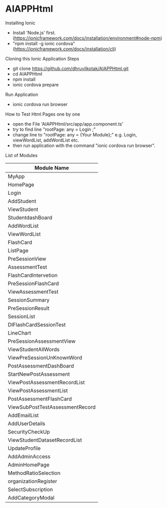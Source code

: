 # AIAPPHtml

Installing Ionic 
- Install 'Node.js' first. (https://ionicframework.com/docs/installation/environment#node-npm)
- "npm install -g ionic cordova" (https://ionicframework.com/docs/installation/cli)

Cloning this Ionic Application Steps
- git clone https://github.com/dhruvilkotak/AIAPPHtml.git
- cd AIAPPHtml
- npm install
- ionic cordova prepare

Run Application 
- ionic cordova run browser

How to Test Html Pages one by one 
- open the File 'AIAPPHtml/src/app/app.component.ts'
- try to find line "rootPage: any = Login ;" 
- change line to "rootPage: any = {Your Module};" e.g. Login, viewWordList, addWordList etc.
- then run application with the command "ionic cordova run browser".

List of Modules 

| Module Name |
|-------------|
 |  MyApp | 
 |  HomePage | 
 |  Login | 
 |  AddStudent | 
 |  ViewStudent | 
 |  StudentdashBoard | 
 |  AddWordList | 
 |  ViewWordList | 
 |  FlashCard | 
 |  ListPage | 
 |  PreSessionView | 
 |  AssessmentTest | 
 |  FlashCardIntervetion | 
 |  PreSessionFlashCard | 
 |  ViewAssessmentTest | 
 |  SessionSummary | 
 |  PreSessionResult | 
 |  SessionList | 
 |  DIFlashCardSessionTest | 
 |  LineChart | 
 |  PreSessionAssessmentView | 
 |  ViewStudentAllWords | 
 |  ViewPreSessionUnKnownWord | 
 |  PostAssessmentDashBoard | 
 |  StartNewPostAssessment | 
 |  ViewPostAssessmentRecordList | 
 |  ViewPostAssessmentList | 
 |  PostAssessmentFlashCard | 
 |  ViewSubPostTestAssessmentRecord | 
 |  AddEmailList | 
 |  AddUserDetails | 
 |  SecurityCheckUp | 
 |  ViewStudentDatasetRecordList | 
 |  UpdateProfile | 
 |  AddAdminAccess | 
 |  AdminHomePage | 
 |  MethodRatioSelection | 
 |  organizationRegister | 
 |  SelectSubscription | 
 |  AddCategoryModal |

